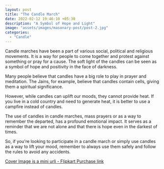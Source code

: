 ```yaml
---
layout: post
title: "The Candle March"
date: 2022-02-12 19:46:10 +05:30
description: "A Symbol of Hope and Light"
image: "assets/images/masonary-post/post-2.jpg"
categories: 
  - "Candle"
---
```


Candle marches have been a part of various social, political and religious movements. It is a way for people to come together and protest against something or pray for a cause. The soft light of the candles can be seen as a symbol of hope and positivity in the face of darkness.

Many people believe that candles have a big role to play in prayer and meditation. The Jains, for example, believe that candles contain cells, giving them a spiritual significance.

However, while candles can uplift our moods, they cannot provide heat. If you live in a cold country and need to generate heat, it is better to use a campfire instead of candles.

The use of candles in candle marches, mass prayers or as a way to remember the departed, has a profound emotional impact. It serves as a reminder that we are not alone and that there is hope even in the darkest of times.

So, if you're looking to participate in a candle march or simply use candles as a way to lift your mood, remember to always use them safely and follow the rules to avoid any accidents.


<div class="col-12">
    <a class="btn btn-primary" _target="_blank" href="https://www.flipkart.com/avnika-bhandari-mini-candle-urli-100-soy-wax-hand-poured-fragrance-infused/p/itma0f9432080d27?pid=CANGKDHEY6JWZ9V8" type="submit">Cover Image is a mini urli - Flipkart Purchase link</a>
</div>
